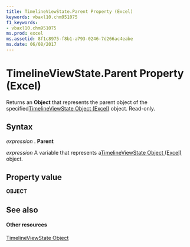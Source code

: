 ```yaml
---
title: TimelineViewState.Parent Property (Excel)
keywords: vbaxl10.chm951075
f1_keywords:
- vbaxl10.chm951075
ms.prod: excel
ms.assetid: 8f1c8975-f8b1-a793-0246-7d266ac4eabe
ms.date: 06/08/2017
---
```



# TimelineViewState.Parent Property (Excel)

Returns an **Object** that represents the parent object of the specified[TimelineViewState Object (Excel)](timelineviewstate-object-excel.md) object. Read-only.


## Syntax

 _expression_ . **Parent**

 _expression_ A variable that represents a[TimelineViewState Object (Excel)](timelineviewstate-object-excel.md) object.


## Property value

 **OBJECT**


## See also


#### Other resources



[TimelineViewState Object](timelineviewstate-object-excel.md)

